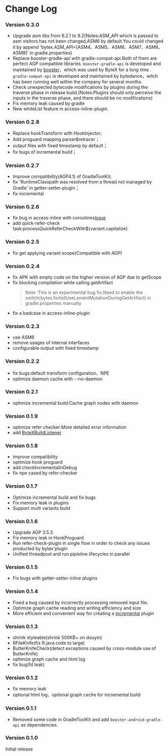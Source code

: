# Change Log
### Version 0.3.0
- Upgrade asm libs from 6.2.1 to 9.2(Notes:ASM_API which is passed to asm visitors has not been changed,ASM6 by default.You could changed it by append 'bytex.ASM_API=\[ASM4、ASM5、ASM6、ASM7、ASM8、ASM9\]' in gradle.properties)
- Replace booster-gradle-api with gradle-compat-api.Both of them are perfect AGP compatible libraries.
    `booster-gradle-api` is developed and maintained by [booster](https://github.com/didi/booster)，which was used by ByteX for a long time .
    `gradle-compat-api` is developed and maintained by bytedance，witch has been running well within the company for several months.
- Check unexpected bytecode modifications by plugins during the traverse phase in release build.(Notes:Plugins should only perceive the inputs in the traverse phase, and there should be no modifications) 
- Fix memory leak caused by gradle
- New whiteList feature in access-inline-plugin.

### Version 0.2.8
- Replace hookTransform with HookInjector;
- Add proguard mapping parser&retracer；
- output files with fixed timestamp by default；
- fix bugs of incremental build；

### Version 0.2.7
- Improve compatibility(AGP4.1) of GradleToolKit;
- fix 'RuntimeClasspath was resolved from a thread not managed by Gradle' in getter-setter-plugin；
- fix incremental

### Version 0.2.6
- fix bug in access-inline with coroutines[Issue](https://github.com/bytedance/ByteX/issues/31)
- add quick-refer-check task:processQuickReferCheckWith${variant.capitalize}

### Version 0.2.5
- fix get applying variant scope(Compatible with AGP)

### Version 0.2.4
- fix APK with empty code on the higher version of AGP due to getScope
- fix blocking compilation while calling getArtifact
  > Note :This is an experimental bug fix.Need to enable the
  > switch(bytex.forbidUseLenientMutationDuringGetArtifact) in
  > gradle.properties manually
- fix a badcase in access-inline-plugin

### Version 0.2.3
- use ASM6
- remove usages of internal interfaces
- configurable output with fixed timestamp

### Version 0.2.2
- fix bugs:default transform configuration、NPE
- optimize daemon cache with --no-daemon

### Version 0.2.1
- optimize incremental build:Cache graph nodes with daemon

### Version 0.1.9
- optimize refer checker:More detailed error information
- add [ByteXBuildListener](wiki/ByteX-Developer-API-en.md#perceive-the-lifecycle-of-bytex)

### Version 0.1.8
- improve compatibility
- optimize hook proguard
- add checkIncrementalInDebug
- fix npe cased by refer-checker

### Version 0.1.7
- Optimize incremental build and fix bugs
- Fix memory leak in plugins
- Support multi variants build

### Version 0.1.6
- Upgrade AGP 3.5.3
- Fix memory leak in HookProguard
- Run refer-check-plugin in single flow in order to check any issues producted by bytex'plugin
- Unified threadpool and run pipleline lifecycles in parallel

### Version 0.1.5
- Fix bugs with getter-setter-inline plugins

### Version 0.1.4
- Fixed a bug caused by incorrectly processing removed input file.
- Optimize graph cache reading and writing efficiency and  size
- More efficient and convenient way for creating a [incremental](wiki/ByteX-Developer-API-en.md#incremental-plugin) plugin 

### Version 0.1.3
- shrink styleable(shrink 500KB+ on douyin)
- RFileKnife(fix R.java code to large)
- ButterKnifeCheck(detect exceptions caused by cross-module use of ButterKnife)
- optimize graph cache and html log
- fix bug(fd leak)

### Version 0.1.2
- fix memory leak
- optional html log、optional graph cache for incremental build

### Version 0.1.1

- Removed some code in GradleToolKit and add `booster-android-gradle-api` as dependencies.

### Version 0.1.0

Initial release